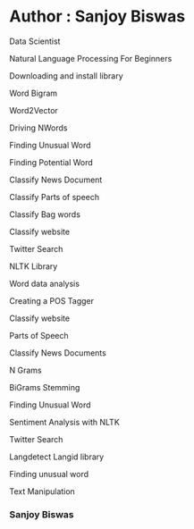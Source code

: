 # Author : Sanjoy Biswas

Data Scientist


Natural Language Processing For Beginners

Downloading and install library

Word Bigram

Word2Vector

Driving NWords

Finding Unusual Word

Finding Potential Word

Classify News Document

Classify Parts of speech

Classify Bag words

Classify website

Twitter Search

NLTK Library

Word data analysis

Creating a POS Tagger

Classify website

Parts of Speech

Classify News Documents

N Grams

BiGrams Stemming

Finding Unusual Word

Sentiment Analysis with NLTK

Twitter Search

Langdetect Langid library

Finding unusual word

Text Manipulation

### Sanjoy Biswas
